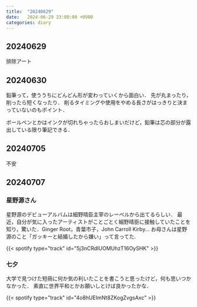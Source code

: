 ```yaml
---
title:  "20240629"
date:   2024-06-29 23:00:00 +0900
categories: diary
---
```


## 20240629

排除アート

## 20240630

鉛筆って，使ううちにどんどん形が変わっていくから面白い．
先が丸まったり，削ったら短くなったり．
削るタイミングや使用をやめる長さがはっきりと決まっていないのもポイント．

ボールペンとかはインクが切れちゃったらおしまいだけど，鉛筆は芯の部分が露出している限り筆記できる．

## 20240705

不安

## 20240707

### 星野源さん

星野源のデビューアルバムは細野晴臣主宰のレーベルから出てるらしい．
最近，自分が気に入ったアーティストがことごとく細野晴臣に接触していたことを知り，驚いた．Ginger Root，青葉市子，John Carroll Kirby...
お母さんは星野源のこと「ガッキーと結婚したから嫌い」って言ってた.

{{< spotify type="track" id="5j3nCRdIUOMUhzT16OySHK" >}}

### 七夕

大学で見つけた短冊に何か気の利いたことを書こうと思ったけど，何も思いつかなかった．
素直に世界平和とかお願いしとけば良かったかな．

{{< spotify type="track" id="4o8hUEImNt8ZKogZvgsAxc" >}}